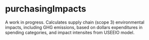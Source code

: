 # purchasingImpacts
A work in progress.  Calculates supply chain (scope 3) environmental impacts, including GHG emissions, based on dollars expenditures in spending categories, and impact intensites from USEEIO model.
